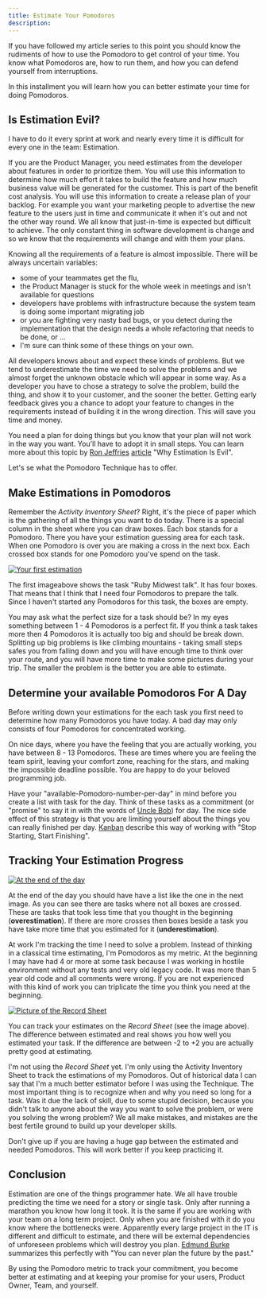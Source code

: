 ```yaml
---
title: Estimate Your Pomodoros
description:
---
```


If you have followed my article series to this point you should know the rudiments of how to use the Pomodoro to get
control of your time. You know what Pomodoros are, how to run them, and how you can defend yourself from interruptions.


In this installment you will learn how you can better estimate your time for doing Pomodoros.


## Is Estimation Evil?

I have to do it every sprint at work and nearly every time it is difficult for every one in the team: Estimation.


If you are the Product Manager, you need estimates from the developer about features in order to prioritize them. You
will use this information to determine how much effort it takes to build the feature and how much business value will be
generated for the customer. This is part of the benefit cost analysis. You will use this information to create a release
plan of your backlog. For example you want your marketing people to advertise the new feature to the users just in time
and communicate it when it's out and not the other way round. We all know that just-in-time is expected but difficult to
achieve. The only constant thing in software development is change and so we know that the requirements will change and
with them your plans.


Knowing all the requirements of a feature is almost impossible. There will be always uncertain variables:


- some of your teammates get the flu,
- the Product Manager is stuck for the whole week in meetings and isn't available for questions
- developers have problems with infrastructure because the system team is doing some important migrating job
- or you are fighting very nasty bad bugs, or you detect during the implementation that the design needs a whole refactoring that needs to be done, or ...
- I'm sure can think some of these things on your own.


All developers knows about and expect these kinds of problems. But we tend to underestimate the time we need to solve
the problems and we almost forget the unknown obstacle which will appear in some way. As a developer you have to chose a
strategy to solve the problem, build the thing, and show it to your customer, and the sooner the better. Getting early
feedback gives you a chance to adopt your feature to changes in the requirements instead of building it
in the wrong direction. This will save you time and money.


You need a plan for doing things but you know that your plan will not work in the way you want. You'll have to adopt it
in small steps. You can learn more about this topic by [Ron Jeffries](http://xprogramming.com/index.php)
[article](http://pragprog.com/magazines/2013-02/estimation-is-evil) "Why Estimation Is Evil".


Let's se what the Pomodoro Technique has to offer.


## Make Estimations in Pomodoros

Remember the *Activity Inventory Sheet*? Right, it's the piece of paper which is the gathering of all the
things you want to do today. There is a special column in the sheet where you can draw boxes. Each box stands for
a Pomodoro. There you have your estimation guessing area for each task. When one Pomodoro is over you are making a cross
in the next box. Each crossed box stands for one Pomodoro you've spend on the task.


<a href="http://farm9.staticflickr.com/8106/8494861495_46cbcb2fe3_b.jpg" title="Your first estimation" class="fancybox"><img src="http://farm9.staticflickr.com/8106/8494861495_46cbcb2fe3_c.jpg" class="center" alt="Your first estimation"/></a>
<div class="Your first estimation"></div>


The first imageabove shows the task "Ruby Midwest talk". It has four boxes. That means that I think that I need four
Pomodoros to prepare the talk. Since I haven't started any Pomodoros for this task, the boxes are empty.


You may ask what the perfect size for a task should be? In my eyes something between 1 - 4 Pomodoros is a perfect fit.
If you think a task takes more then 4 Pomodoros it is actually too big and should be break down. Splitting up big
problems is like climbing mountains - taking small steps safes you from falling down and you will have enough time to
think over your route, and you will have more time to make some pictures during your trip. The smaller the problem is
the better you are able to estimate.


## Determine your available Pomodoros For A Day

Before writing down your estimations for the each task you first need to determine how many Pomodoros you have
today. A bad day may only consists of four Pomodoros for concentrated working.


On nice days, where you have the feeling that you are actually working, you have between 8 - 13 Pomodoros. These are
times where you are feeling the team spirit, leaving your comfort zone, reaching for the stars, and making the
impossible deadline possible. You are happy to do your beloved programming job.


Have your "available-Pomodoro-number-per-day" in mind before you create a list with task for the day. Think of these
tasks as a commitment (or "promise" to say it in with the words of [Uncle Bob](https://twitter.com/unclebobmartin)) for
day. The nice side effect of this strategy is that you are limiting yourself about the things you can really finished
per day. [Kanban](http://en.wikipedia.org/wiki/Kanban) describe this way of working with "Stop Starting, Start
Finishing".


## Tracking Your Estimation Progress

<a href="http://farm9.staticflickr.com/8383/8495962086_a65c68aee6_b.jpg" title="At the end of the day " class="fancybox"><img src="http://farm9.staticflickr.com/8383/8495962086_a65c68aee6_c.jpg" class="center" alt="At the end of the day "/></a>
<div class="At the end of the day "></div>


At the end of the day you should have have a list like the one in the next image. As you can see there are tasks where
not all boxes are crossed. These are tasks that took less time that you thought in the beginning (**overestimation**).
If there are more crosses then boxes beside a task you have take more time that you estimated for it
(**underestimation**).


At work I'm tracking the time I need to solve a problem. Instead of thinking in a classical time estimating, I'm
Pomodoros as my metric. At the beginning I may have had 4 or more at some task because I was working in hostile
environment without any tests and very old legacy code. It was more than 5 year old code and all comments were wrong. If
you are not experienced with this kind of work you can triplicate the time you think you need at the beginning.


<a href="http://farm9.staticflickr.com/8225/8495960732_974c16b1cb.jpg" title="Picture of the Record Sheet" class="fancybox"><img src="http://farm9.staticflickr.com/8225/8495960732_974c16b1cb.jpg" class="center" alt="Picture of the Record Sheet"/></a>
<div class="Picture of the Record Sheet"></div>


You can track your estimates on the *Record Sheet* (see the image above). The difference between estimated and real
shows you how well you estimated your task. If the difference are between -2 to +2 you are actually pretty good at
estimating.


I'm not using the *Record Sheet* yet. I'm only using the Activity Inventory Sheet to track the estimations of my
Pomodoros.  Out of historical data I can say that I'm a much better estimator before I was using the Technique. The most
important thing is to recognize when and why you need so long for a task. Was it due the lack of skill, due to some
stupid decision, because you didn't talk to anyone about the way you want to solve the problem, or
were you solving the wrong problem? We all make mistakes, and mistakes are the best fertile ground to build up
your developer skills.


Don't give up if you are having a huge gap between the estimated and needed Pomodoros. This will work better if you keep
practicing it.


## Conclusion

Estimation are one of the things programmer hate. We all have trouble predicting the time we need for a story or single
task. Only after running a marathon you know how long it took. It is the same if you are working with your team on a
long term project. Only when you are finished with it do you know where the bottlenecks were. Apparently every large
project in the IT is different and difficult to estimate, and there will be external dependencies of unforeseen
problems which will destroy you plan.  [Edmund Burke](http://en.wikipedia.org/wiki/Edmund_Burke) summarizes this
perfectly with "You can never plan the future by the past."


By using the Pomodoro metric to track your commitment, you become better at estimating and at keeping
your promise for your users, Product Owner, Team, and yourself.

